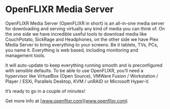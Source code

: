 # OpenFLIXR Media Server
OpenFLIXR Media Server (OpenFLIXR in short) is an all-in-one media server for downloading and serving virtually any kind of media you can think of. On the one side we have incredible useful tools to download media like CouchPotato, SickRage and Headphones, on the other side we have Plex Media Server to bring everything to your screens. Be it tablets, TVs, PCs, you name it. Everything is web based, including monitoring and management tools.

It will auto-update to keep everything running smooth and is preconfigured with sensible defaults. To be able to use OpenFLIXR, you’ll need a hypervisor like VirtualBox (Open Source), VMWare Fusion / Workstation / Player / ESXi, Parallels Desktop, KVM / unRAID or Microsoft Hyper-V.

It’s ready to go in a couple of minutes!

Get more info at [www.openflixr.com](www.openflixr.com)
